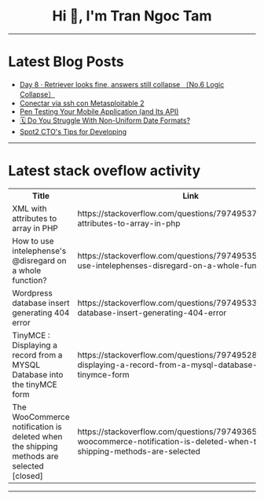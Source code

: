 <h1 align="center">Hi 👋, I'm Tran Ngoc Tam</h1>

---

# Latest Blog Posts 
<!-- BLOG-POST-LIST:START -->
- [Day 8 · Retriever looks fine, answers still collapse 〔No.6 Logic Collapse〕](https://dev.to/onestardao/day-8-retriever-looks-fine-answers-still-collapse-no6-logic-collapse-1ecf)
- [Conectar via ssh con Metasploitable 2](https://dev.to/mister_keto/conectar-via-ssh-con-metasploitable-2-3i80)
- [Pen Testing Your Mobile Application &lpar;and Its API&rpar;](https://dev.to/jrap/pen-testing-your-mobile-application-and-its-api-4hf2)
- [🗓️ Do You Struggle With Non-Uniform Date Formats?](https://dev.to/tomjstone/do-you-struggle-with-non-uniform-date-formats-1kk2)
- [Spot2 CTO&#39;s Tips for Developing](https://dev.to/spot2stackmaster/spot2-ctos-tips-for-developing-587b)
<!-- BLOG-POST-LIST:END -->

---

# Latest stack oveflow activity
<table>
  <tr><th>Title</th><th>Link</th></tr>
  <!-- STACKOVERFLOW:START --><tr><td>XML with attributes to array in PHP</td><td>https://stackoverflow.com/questions/79749537/xml-with-attributes-to-array-in-php</td></tr><tr><td>How to use intelephense&#39;s @disregard on a whole function?</td><td>https://stackoverflow.com/questions/79749535/how-to-use-intelephenses-disregard-on-a-whole-function</td></tr><tr><td>Wordpress database insert generating 404 error</td><td>https://stackoverflow.com/questions/79749533/wordpress-database-insert-generating-404-error</td></tr><tr><td>TinyMCE : Displaying a record from a MYSQL Database into the tinyMCE form</td><td>https://stackoverflow.com/questions/79749528/tinymce-displaying-a-record-from-a-mysql-database-into-the-tinymce-form</td></tr><tr><td>The WooCommerce notification is deleted when the shipping methods are selected [closed]</td><td>https://stackoverflow.com/questions/79749365/the-woocommerce-notification-is-deleted-when-the-shipping-methods-are-selected</td></tr><!-- STACKOVERFLOW:END -->
</table>

---


